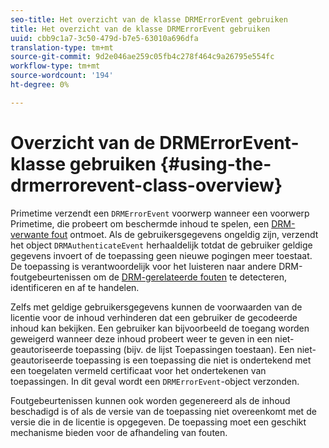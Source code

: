 ```yaml
---
seo-title: Het overzicht van de klasse DRMErrorEvent gebruiken
title: Het overzicht van de klasse DRMErrorEvent gebruiken
uuid: cbb9c1a7-3c50-479d-b7e5-63010a696dfa
translation-type: tm+mt
source-git-commit: 9d2e046ae259c05fb4c278f464c9a26795e554fc
workflow-type: tm+mt
source-wordcount: '194'
ht-degree: 0%

---
```



# Overzicht van de DRMErrorEvent-klasse gebruiken {#using-the-drmerrorevent-class-overview}

Primetime verzendt een `DRMErrorEvent` voorwerp wanneer een voorwerp Primetime, die probeert om beschermde inhoud te spelen, een [DRM-verwante fout](https://help.adobe.com/en_US/primetime/drm/index.html#reference-DRM_Client_Error_Messages) ontmoet. Als de gebruikersgegevens ongeldig zijn, verzendt het object `DRMAuthenticateEvent` herhaaldelijk totdat de gebruiker geldige gegevens invoert of de toepassing geen nieuwe pogingen meer toestaat. De toepassing is verantwoordelijk voor het luisteren naar andere DRM-foutgebeurtenissen om de [DRM-gerelateerde fouten](https://help.adobe.com/en_US/primetime/drm/index.html#reference-DRM_Client_Error_Messages) te detecteren, identificeren en af te handelen.

Zelfs met geldige gebruikersgegevens kunnen de voorwaarden van de licentie voor de inhoud verhinderen dat een gebruiker de gecodeerde inhoud kan bekijken. Een gebruiker kan bijvoorbeeld de toegang worden geweigerd wanneer deze inhoud probeert weer te geven in een niet-geautoriseerde toepassing (bijv. de lijst Toepassingen toestaan). Een niet-geautoriseerde toepassing is een toepassing die niet is ondertekend met een toegelaten vermeld certificaat voor het ondertekenen van toepassingen. In dit geval wordt een `DRMErrorEvent`-object verzonden.

Foutgebeurtenissen kunnen ook worden gegenereerd als de inhoud beschadigd is of als de versie van de toepassing niet overeenkomt met de versie die in de licentie is opgegeven. De toepassing moet een geschikt mechanisme bieden voor de afhandeling van fouten.
